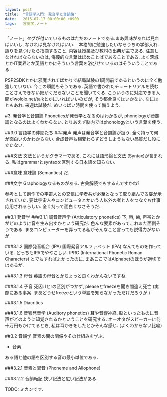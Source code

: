 ```yaml
---
layout: post
title:  "言語学入門: 発音学と音韻論"
date:   2015-07-17 00:00:00 +0900
tags:   言語学,ノート
---
```

「ノート」タグが付いているものはただのノートである.まあ興味があれば見ればいいし,
なければ見なければいい.　本格的に勉強したいならうちの学部入れ. 誤りを見つけたら指摘すること.
内容は授業及び教材の出典が主である. 注意しなければならないのは,
侮蔑的な言葉はほめことばであることである.
よく茨城とかIT業界とか英語とかにそういう言葉を浴びせているのはそういうことである.

PSP2SDKとかに邪魔されてばかりで結局試験の1周間前であるというのに全く勉強していない.
今この瞬間もそうである. 英語で書かれたチュートリアルを読むことさえできない奴がくだらないことを聞いてくる.
こういうのに対応できる人間がwololo.net/talkとかにいればいいのだが, そう都合良くはいかない.
なにはともあれ, 来週は試験だ. めいっぱい時間を使って備えよう.

#3. 発音学と音韻論
Phoneticsが発音学となるのはわかるが, phonologyが音韻論となるのはよくわからない.
とりあえず脳内ではphonologyという言葉を使う.

##3.0 言語学の仲間たち
###発声
発声は発音学と音韻論が扱う. 全く持って何が面白いのかわからない.
合成音声も相変わらずどうしようもない品質だし役に立たない.

###文法
文法というかグラマーである. これには語形論と文法 (Syntax)が含まれる.
私はgrammarとsyntaxを区別する日本語を知らない.

###意味
意味論 (Semantics) だ.

###文字
Graphologyなるものがある. 古典解読でもするんですかね?

参考として創作での宇宙人との交信に学者共が必至となって取り組んでる姿が示されていた.
要は宇宙人やコンピュータとかいう人以外の者と人をつなぐお仕事応用されるらしい.
全く持って面白くなさそうだ.

##3.1 発音学
###3.1.1 調音音声学 (Articulatory phonetics)
下, 唇, 歯, 声帯とかがどのように音を生み出すかという研究だ.
色んな要素があってこれまた面倒そうである. まあコンピューターを弄ってる私がそんなこと言っても説得力がないが.

###3.1.2 国際発音組合 (IPA)
国際発音アルファベット (IPA) なんてものを作っている. どっちもIPAでややこしい.
IPRC (International Phonetic Roman Characters) とでもすればよかったのに.
まあここではAlphabetのほうが適切ではあるが.

###3.1.3 母音
英語の母音とかちょっと良くわかんないですね.

###3.1.4 子音
死因: lとrの区別がつかず, pleaseとfreezeを聞き間違え死亡
(実際にある事案. まあどうせfreezeという単語を知らなかっただけだろうが.)

###3.1.5 Diacritics

###3.1.6 音響発音学 (Auditory phonetics)
耳や音響神経, 脳といったものに音声がどのように知覚されるかということを研究する.
オーオタがスピーカーに何十万円もかけてるとき, 私は耳かきをしたとかそんな感じ.
(よくわからない比喩)

##3.2 音韻学
音素の間の関係やその仕組みを学ぶ.

* 音素

ある語と他の語を区別する音の最小単位である.

###3.2.1 音素と異音 (Phoneme and Allophone)

###3.2.2 音韻転記
狭い記法と広い記法がある.

TODO: ミカンです.
